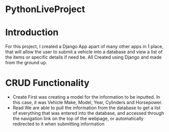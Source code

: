 # PythonLiveProject

# Introduction
For this project, I created a Django App apart of many other apps in 1 place, that will allow the user to submit a vehicle into a database and view a list of the items or specific details if need be. All Created using Django and made from the ground up. 

# CRUD Functionality

* Create
  First was creating a model for the information to be inputted. In this case, it was Vehicle Make, Model, Year, Cylinders and Horsepower.
* Read
  We are able to pull the information from the database to get a list of everything that was entered into the database, and accessed through the navigation link on the top of the webpage, or automatically redirected to it when submitting information
